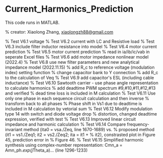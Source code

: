 # Current_Harmonics_Prediction

This code runs in MATLAB.

% creator: Xiaolong Zhang, xiaolongzh88@gmail.com

% Test V6.1 voltage
% Test V6.2 current with LC and Resistive load
% Test V6.3 include filter inductor resistance into model
% Test V6.4 motor current prediction
% Test V6.5 motor current prediction
%           read in ia/ib/ic/vab in seperate Excel files
% Test V6.6 add motor impedance nonlinear model (2022.4)
% Test V6.8 use new filter parameters and new analytical impedance model (2022.11.15)
%           add R_c to reference voltage (modulation index) setting function
%           change capacitor bank to Y connection
%           add R_c to the calculation of Veq
% Test V6.9 add capacitor's ESL (including cable inductance)
% Test V6.10 Sawtooth carrier - use phase angle representation to calculate harmonics
%            add deadtime PWM spectrum #9,#10,#11,#12,#13 and verified
%            dead time loss is included in M calculation
% Test V6.11 Use only one phase in each sequence circuit calculation and then inverse
%            transform back to all phases
%            Phase shift in Vs1 due to deadtime is included in M calculation by vetorial sum
% Test V6.12 Modify modulation type 14 with switch and diode voltage drop
%                               distortion, changed deadtime expression, verified with test
% Test V6.13 Improved linear circuit impedance and harmonic calculation
% Test V6.14 Compare frequency-invariant method (ita0 = vsa./Zeq, line 1670-1689) vs.
%            proposed method (it1 = vs1./Zeq1; it2 = vs2./Zeq2; ita = it1 +
%            it2), constrasted plot in Figure 45, prediction error in
%            Figure 46.
% Test V6.15 Simplified harmonic synthesis using complex-number representation: Cmn_a = Amn_ph.*exp(j*Theta_a)... (line 1296-1233)

